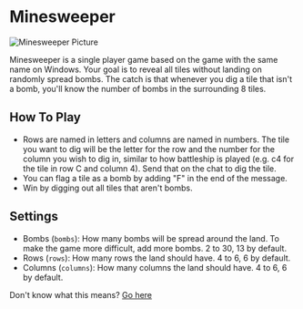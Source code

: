 # Minesweeper
![Minesweeper Picture](/res/minesweeper.png)

Minesweeper is a single player game based on the game with the same name on Windows. Your goal is to reveal all tiles without landing on randomly spread bombs. The catch is that whenever you dig a tile that isn't a bomb, you'll know the number of bombs in the surrounding 8 tiles.

## How To Play

- Rows are named in letters and columns are named in numbers. The tile you want to dig will be the letter for the row and the number for the column you wish to dig in, similar to how battleship is played (e.g. c4 for the tile in row C and column 4). Send that on the chat to dig the tile.
- You can flag a tile as a bomb by adding "F" in the end of the message.
- Win by digging out all tiles that aren't bombs.

## Settings

- Bombs (`bombs`): How many bombs will be spread around the land. To make the game more difficult, add more bombs. 2 to 30, 13 by default.
- Rows (`rows`): How many rows the land should have. 4 to 6, 6 by default.   
- Columns (`columns`): How many columns the land should have. 4 to 6, 6 by default.   

Don't know what this means?
[Go here](/help/commands)
